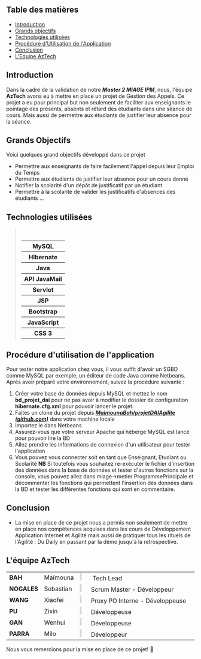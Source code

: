 ## Table des matières

- [Introduction](#introduction)
- [Grands objectifs](#grandsObjectifs)
- [Technologies utilisées](#technologiesutilisees)
- [Procédure d'Utilisation de l'Application](#procedure-Utilisation-de-application)
- [Conclusion](#conclusion)
- [L'Equipe AzTech](#equipe)

## Introduction

Dans la cadre de la validation de notre ***Master 2 MIAGE IPM***, nous, l'équipe **AzTech** avons eu à mettre en place un projet de Gestion des Appels. Ce projet a eu pour principal but non seulement de faciliter aux enseignants le pointage des présents, absents et rétard des étudiants dans une séance de cours. Mais aussi de permettre aux étudiants  de justifier leur absence pour la séance. 


## Grands Objectifs

Voici quelques grand objectifs développé dans ce projet 

* Permettre aux enseignants de faire facilement l'appel depuis leur Emploi du Temps
* Permettre aux étudiants de  justifier leur absence pour un cours donné
* Notifier la scolarité d'un dépôt de justificatif par un étudiant 
* Permettre à la scolarité de valider les justificatifs d'absences des étudiants ...


## Technologies utilisées 

><table>
><tr>
>   <th>MySQL</th>
></tr>
><tr>
>   <th>HIbernate </th>
></tr>
><tr>
>   <th>Java </th>
></tr>
><tr>   
>    <th>API JavaMail</th>
></tr>
><tr>
>   <th>Servlet</th>
></tr>
><tr>
>   <th>JSP</th>
></tr>
><tr>
>   <th>Bootstrap</th>
></tr>
><tr> 
>    <th>JavaScript</th>
></tr>
> <tr>
>   <th>CSS 3</th>
></tr>
></table>

## Procédure d'utilisation de l'application

Pour tester notre application chez vous, il vous suffit d'avoir un SGBD comme MySQL par exemple, un éditeur de code Java comme Netbeans. Après avoir préparé votre environnement, suivez la procédure suivante :

1. Créer  votre base de données depuis MySQL et mettez le nom **bd_projet_dai** pour ne pas avoir à modifier le dossier de configuration **hibernate.cfg.xml**  pour pouvoir lancer le projet. 
2. Faites un clone du projet depuis ***[MaimounaBah/projetDAIAgilite (github.com)](https://github.com/MaimounaBah/projetDAIAgilite)*** dans votre machine locale
3. Importez le dans Netbeans 
4. Assurez-vous que votre serveur Apache qui héberge MySQL est lancé pour pouvoir lire la BD
5. Allez prendre les informations de connexion d'un utilisateur pour tester l'application
6. Vous pouvez vous connecter soit en tant que Enseignant, Etudiant ou Scolarité
**NB** Si toutefois vous souhaitez re-exécuter le fichier d'insertion des données dans la base de données et tester d'autres fonctions sur la console, vous pouvez allez dans miage->metier ProgrammePrincipale et décommenter les fonctions qui permettent l'insertion des données dans la BD et tester les différentes fonctions qui sont en commentaire.

## Conclusion 

- La mise en place de ce projet nous a permis non seulement de mettre en place nos compétences acquises dans les cours de Développement Application Internet et Agilité mais aussi de pratiquer tous les rituels de l'Agilité : Du Daily en passant par la démo jusqu'à la retrospective.

## L'équipe AzTech

<table>
    <tr>
    	<td  style="width:auto;"><b>BAH</b></td>
        <td  style="width:auto;">Maïmouna</td>
        <td style="width:auto;"><img src="C:\Users\33760\Documents\NetBeansProjects\projetDAIAgilite\src\main\webapp\photosEtu\mouna.jpg" style="width:10%;" /> Tech Lead</td>
    </tr>
     <tr>
    	<td  style="width:10%;"><b>NOGALES</b></td>
        <td  style="width:10%;">Sebastian</td>
         <td><img src="C:\Users\33760\Documents\NetBeansProjects\projetDAIAgilite\src\main\webapp\photosEtu\nogales.jpg" style="width:10%;" />Scrum Master - Développeur</td>
    </tr>
    <tr>
    	<td tyle="width:10%;"><b>WANG</b></td>
        <td tyle="width:10%;">Xiaofei</td>
        <td tyle="width:10%;"><img src="C:\Users\33760\Documents\NetBeansProjects\projetDAIAgilite\src\main\webapp\photosEtu\xiaofei.jpg" style="width:10%;" />Proxy PO Interne - Développeuse</td>
    </tr>
    <tr>
    	<td><b>PU</b></td>
        <td>Zixin</td>
        <td><img src="C:\Users\33760\Documents\NetBeansProjects\projetDAIAgilite\src\main\webapp\photosEtu\zixin.jpg" style="width:10%;" />Développeuse</td>
    </tr>
    <tr>
    	<td><b>GAN</b></td>
        <td>Wenhui</td>
        <td><img src="C:\Users\33760\Documents\NetBeansProjects\projetDAIAgilite\src\main\webapp\photosEtu\vivi.jpg" style="width:10%;" />Développeuse</td>
    </tr>
    <tr>
    	<td><b>PARRA</b></td>
        <td>Milo</td>
        <td><img src="C:\Users\33760\Documents\NetBeansProjects\projetDAIAgilite\src\main\webapp\photosEtu\milo.jpg" style="width:10%;" />Développeur</td>
    </tr>
</table>

   Nous vous remercions pour la mise en place de ce projet! 🙏 

